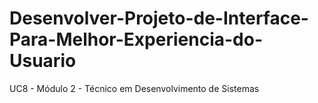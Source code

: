 # Desenvolver-Projeto-de-Interface-Para-Melhor-Experiencia-do-Usuario
UC8 - Módulo 2 - Técnico em Desenvolvimento de Sistemas
